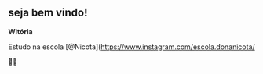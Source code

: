 ## seja bem vindo!
**Witória**

Estudo na escola [@Nicota](https://www.instagram.com/escola.donanicota/

💜🖤


